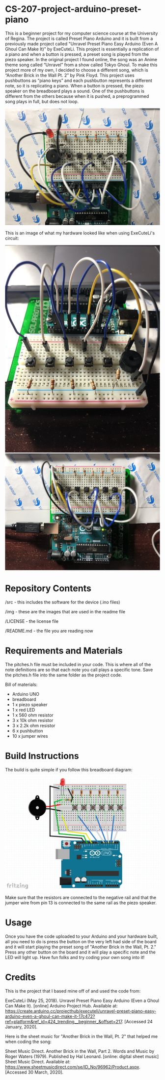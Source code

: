 # CS-207-project-arduino-preset-piano
This is a beginner project for my computer science course at the University of Regina.
The project is called Preset Piano Arduino and it is built from a previously made project called "Unravel Preset Piano Easy Arduino (Even A Ghoul Can Make It)" by ExeCuteLi. This project is essentially a replication of a piano and when a button is pressed, a preset song is played from the piezo speaker. In the original project I found online, the song was an Anime theme song called “Unravel” from a show called Tokyo Ghoul. To make this project more of my own, I decided to choose a different song, which is “Another Brick in the Wall Pt. 2” by Pink Floyd. 
This project uses pushbuttons as “piano keys” and each pushbutton represents a different note, so it is replicating a piano. When a button is pressed, the piezo speaker on the breadboard plays a sound. One of the pushbuttons is different from the others because when it is pushed, a preprogrammed song plays in full, but does not loop. 

<img src="img/April 10.jpg">

This is an image of what my hardware looked like when using ExeCuteLi's circuit:

<img src="img/March 22-2.jpg">

<img src="img/March 24-1.jpg">

# Repository Contents
/src - this includes the software for the device (.ino files)

/img - these are the images that are used in the readme file

/LICENSE - the license file

/README.md - the file you are reading now

# Requirements and Materials
The pitches.h file must be included in your code. This is where all of the note definitions are so that each note you call plays a specific tone. Save the pitches.h file into the same folder as the project code.

  Bill of materials:
  - Arduino UNO
  - breadboard
  - 1 x piezo speaker
  - 1 x red LED
  - 1 x 560 ohm resistor
  - 3 x 10k ohm resistor
  - 3 x 2.2k ohm resistor
  - 6 x pushbutton
  - 10 x jumper wires
 
# Build Instructions
The build is quite simple if you follow this breadboard diagram:

<img src="img/preset piano breadboard 2.png">

Make sure that the resistors are connected to the negative rail and that the jumper wire from pin 13 is connected to the same rail as the piezo speaker. 

# Usage
Once you have the code uploaded to your Arduino and your hardware built, all you need to do is press the button on the very left had side of the board and it will start playing the preset song of "Another Brick in the Wall, Pt. 2." Press any other button on the board and it will play a specific note and the LED will light up. Have fun folks and try coding your own song into it!

# Credits
This is the project that I based mine off of and used the code from:

ExeCuteLi (May 25, 2018). Unravel Preset Piano Easy Arduino (Even a Ghoul Can Make It). [online] Arduino Project Hub. Available at: https://create.arduino.cc/projecthub/executeli/unravel-preset-piano-easy-arduino-even-a-ghoul-can-make-it-17c472?ref=platform&ref_id=424_trending__beginner_&offset=217. [Accessed 24 January, 2020].

Here is the sheet music for "Another Brick in the Wall, Pt. 2" that helped me when coding the song:

Sheet Music Direct. Another Brick in the Wall, Part 2. Words and Music by Roger Waters (1979). Published by Hal Leonard. [online: digital sheet music] Sheet Music Direct. Available at: https://www.sheetmusicdirect.com/se/ID_No/96962/Product.aspx. [Accessed 30 March, 2020].
